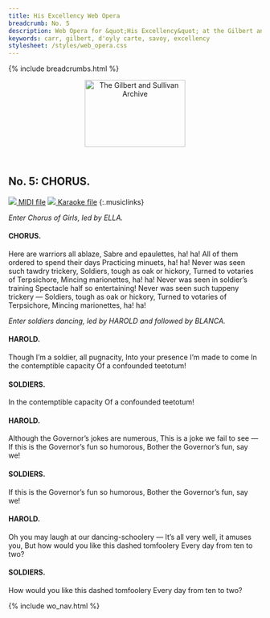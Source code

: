 ```yaml
---
title: His Excellency Web Opera
breadcrumb: No. 5
description: Web Opera for &quot;His Excellency&quot; at the Gilbert and Sullivan Archive
keywords: carr, gilbert, d'oyly carte, savoy, excellency
stylesheet: /styles/web_opera.css
---
```


{% include breadcrumbs.html %}
<header>
    <a href="../../index.html"><img src="https://gsarchive.net/layout/images/logo3sm.jpg" alt="The Gilbert and Sullivan Archive" width="200" height="133" border="0"></a>
    <div class=titlecard style="background-color: #515056; background-image: url(../graphics/title.gif)" title="His Excellency"></div>
</header>

## No. 5: CHORUS.

[ ![](/layout/images/midi.gif) MIDI file](../midi/hex05.mid)
[ ![](/layout/images/midi_karaoke.gif) Karaoke file](../midi/kar/hex05.kar)
{:.musiclinks}

*Enter Chorus of Girls, led by ELLA.*

#### CHORUS.
Here are warriors all ablaze,
Sabre and epaulettes, ha! ha!
All of them ordered to spend their days
Practicing minuets, ha! ha!
Never was seen such tawdry trickery, 
Soldiers, tough as oak or hickory,
Turned to votaries of Terpsichore,
Mincing marionettes, ha! ha!
Never was seen in soldier’s training
Spectacle half so entertaining!
Never was seen such tuppeny trickery —
Soldiers, tough as oak or hickory,
Turned to votaries of Terpsichore,
Mincing marionettes, ha! ha!

*Enter soldiers dancing, led by HAROLD and followed by BLANCA.*

#### HAROLD.
Though I’m a soldier, all pugnacity,
Into your presence I’m made to come
In the contemptible capacity
Of a confounded teetotum!
#### SOLDIERS.
In the contemptible capacity
Of a confounded teetotum!
#### HAROLD.
Although the Governor’s jokes are numerous,
This is a joke we fail to see —
If this is the Governor’s fun so humorous,
Bother the Governor’s fun, say we!
#### SOLDIERS.
If this is the Governor’s fun so humorous,
Bother the Governor’s fun, say we!
#### HAROLD.
Oh you may laugh at our dancing-schoolery —
It’s all very well, it amuses you,
But how would you like this dashed tomfoolery
Every day from ten to two?
#### SOLDIERS.
How would you like this dashed tomfoolery
Every day from ten to two?

{% include wo_nav.html %}
